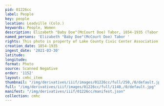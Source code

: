 ```yaml
---
pid: 01226cc
label: People
key: people
location: Leadville (Colo.)
keywords: People, Women
description: Elizabeth "Baby Doe"(McCourt Doe) Tabor, 1854-1935 (Tabor home)
named_persons: 'Elizabeth "Baby Doe"(McCourt Doe) Tabor '
rights: This photo is property of Lake County Civic Center Association.
creation_date: 1854-1935
ingest_date: '2021-03-30'
latitude: 
longitude: 
format: Photo
source: Scanned Negative
order: '1152'
layout: cmhc_item
thumbnail: "/img/derivatives/iiif/images/01226cc/full/250,/0/default.jpg"
full: "/img/derivatives/iiif/images/01226cc/full/1140,/0/default.jpg"
manifest: "/img/derivatives/iiif/01226cc/manifest.json"
collection: cmhc
---
```

